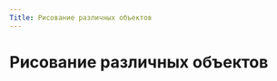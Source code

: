 ```yaml
---
Title: Рисование различных объектов
---
```



Рисование различных объектов
============================
